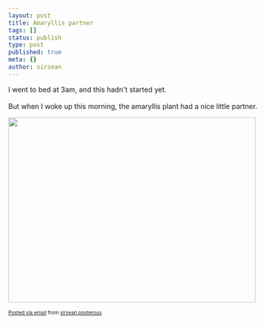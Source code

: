 ```yaml
---
layout: post
title: Amaryllis partner
tags: []
status: publish
type: post
published: true
meta: {}
author: sirsean
---
```

I went to bed at 3am, and this hadn't started yet. <br />&nbsp;<br />But when I woke up this morning, the amaryllis plant had a nice little partner.<p><a href='http://posterous.com/getfile/files.posterous.com/sirsean/h6Tpqlh5ZKFSGZBxFAHFeYxVSnXx16jdzSspyDjuHfpfw8FijzO9UTR1wq4H/photo.jpg'><img src="http://posterous.com/getfile/files.posterous.com/sirsean/6Ij3hnSWe5BmUOIWHaLhUGugz2PlZbyClqBH350YrlqUlXkOG9tTlCMlrKM8/photo.jpg.scaled.500.jpg" width="500" height="375"/></a> </p><p style="font-size: 10px;">  <a href="http://posterous.com">Posted via email</a>   from <a href="http://sirsean.posterous.com/amaryllis-partner">sirsean.posterous</a>  </p>
